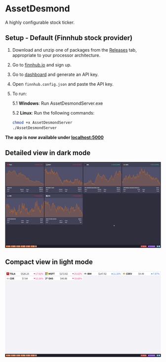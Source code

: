 # AssetDesmond
A highly configurable stock ticker.

## Setup - Default (Finnhub stock provider)
1. Download and unzip one of packages from the [Releases](https://github.com/JTinkers/AssetDesmond/releases) tab, appropriate to your processor architecture.
2. Go to [finnhub.io](https://finnhub.io/) and sign up.
3. Go to [dashboard](https://finnhub.io/dashboard) and generate an API key.
4. Open `finnhub.config.json` and paste the API key.
5. To run:
    
    5.1 **Windows**: Run AssetDesmondServer.exe

    5.2 **Linux**: Run the following commands:

    ```bash
    chmod +x AssetDesmondServer
    ./AssetDesmondServer
    ```

**The app is now available under [localhost:5000](http://localhost:5000/)**

## Detailed view in dark mode
![](https://github.com/JTinkers/AssetDesmond/blob/main/showcase_1.png)

## Compact view in light mode
![](https://github.com/JTinkers/AssetDesmond/blob/main/showcase_2.png)
